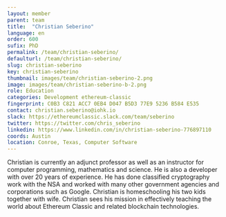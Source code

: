 ```yaml
---
layout: member
parent: team
title:  "Christian Seberino"
language: en
order: 600
sufix: PhD
permalink: /team/christian-seberino/
defaulturl: /team/christian-seberino/
slug: christian-seberino
key: christian-seberino
thumbnail: images/team/christian-seberino-2.png
image: images/team/christian-seberino-b-2.png
role: Education
categories: Development ethereum-classic
fingerprint: C0B3 C821 ACC7 0EB4 D047 B5D3 77E9 5236 B584 E535
contact: christian.seberino@iohk.io
slack: https://ethereumclassic.slack.com/team/seberino
twitter: https://twitter.com/chris_seberino
linkedin: https://www.linkedin.com/in/christian-seberino-776897110
coords: Austin
location: Conroe, Texas, Computer Software
---
```

Christian is currently an adjunct professor as well as an instructor for computer programming, mathematics and science. He is also a developer with over 20 years of experience. He has done classified cryptography work with the NSA and worked with many other government agencies and corporations such as Google. Christian is homeschooling his two kids together with wife. Christian sees his mission in  effectively teaching the world about Ethereum Classic and related blockchain technologies.
